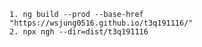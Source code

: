 	1. ng build --prod --base-href "https://wsjung0516.github.io/t3q191116/"
	2. npx ngh --dir=dist/t3q191116

